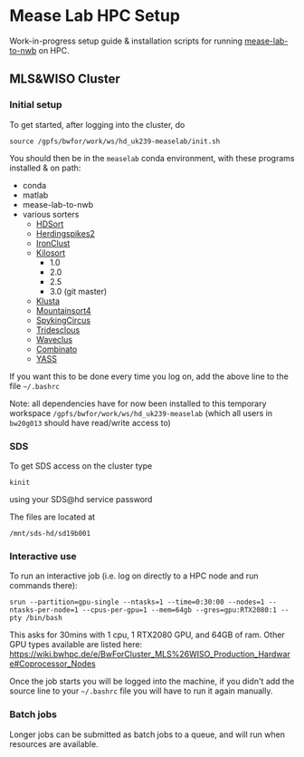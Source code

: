 # Mease Lab HPC Setup

Work-in-progress setup guide & installation scripts for
running [mease-lab-to-nwb](https://github.com/lkeegan/mease-lab-to-nwb) on HPC.

## MLS&WISO Cluster

### Initial setup
To get started, after logging into the cluster, do
```
source /gpfs/bwfor/work/ws/hd_uk239-measelab/init.sh
```
You should then be in the `measelab` conda environment, with these programs installed & on path:
- conda
- matlab
- mease-lab-to-nwb
- various sorters
    - [HDSort](https://git.bsse.ethz.ch/hima_public/HDsort)
    - [Herdingspikes2](https://github.com/mhhennig/hs2)
    - [IronClust](https://github.com/jamesjun/ironclust)
    - [Kilosort](https://github.com/MouseLand/Kilosort)
      - 1.0
      - 2.0
      - 2.5
      - 3.0 (git master)
    - [Klusta](https://github.com/kwikteam/klusta)
    - [Mountainsort4](https://github.com/flatironinstitute/mountainsort)
    - [SpykingCircus](https://spyking-circus.readthedocs.io/)
    - [Tridesclous](https://tridesclous.readthedocs.io/)
    - [Waveclus](https://github.com/csn-le/wave_clus)
    - [Combinato](https://github.com/jniediek/combinato)
    - [YASS](https://github.com/paninski-lab/yass)

If you want this to be done every time you log on, add the above line to the file `~/.bashrc`

Note: all dependencies have for now been installed to this temporary workspace `/gpfs/bwfor/work/ws/hd_uk239-measelab`
 (which all users in `bw20g013` should have read/write access to)

### SDS
To get SDS access on the cluster type
```
kinit
```
using your SDS@hd service password

The files are located at
```
/mnt/sds-hd/sd19b001
```

### Interactive use
To run an interactive job (i.e. log on directly to a HPC node and run commands there):

```
srun --partition=gpu-single --ntasks=1 --time=0:30:00 --nodes=1 --ntasks-per-node=1 --cpus-per-gpu=1 --mem=64gb --gres=gpu:RTX2080:1 --pty /bin/bash
```

This asks for 30mins with 1 cpu, 1 RTX2080 GPU, and 64GB of ram.
Other GPU types available are listed here:
https://wiki.bwhpc.de/e/BwForCluster_MLS%26WISO_Production_Hardware#Coprocessor_Nodes

Once the job starts you will be logged into the machine, if you didn't add
the source line to your `~/.bashrc` file you will have to run it again manually.

### Batch jobs

Longer jobs can be submitted as batch jobs to a queue, and will run when resources are available.